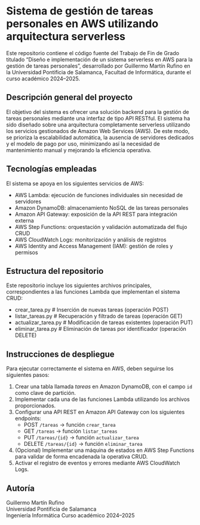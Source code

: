 # Sistema de gestión de tareas personales en AWS utilizando arquitectura serverless

Este repositorio contiene el código fuente del Trabajo de Fin de Grado titulado “Diseño e implementación de un sistema serverless en AWS para la gestión de tareas personales”, desarrollado por Guillermo Martín Rufino en la Universidad Pontificia de Salamanca, Facultad de Informática, durante el curso académico 2024–2025.

## Descripción general del proyecto

El objetivo del sistema es ofrecer una solución backend para la gestión de tareas personales mediante una interfaz de tipo API RESTful. El sistema ha sido diseñado sobre una arquitectura completamente serverless utilizando los servicios gestionados de Amazon Web Services (AWS). De este modo, se prioriza la escalabilidad automática, la ausencia de servidores dedicados y el modelo de pago por uso, minimizando así la necesidad de mantenimiento manual y mejorando la eficiencia operativa.

## Tecnologías empleadas

El sistema se apoya en los siguientes servicios de AWS:

- AWS Lambda: ejecución de funciones individuales sin necesidad de servidores
- Amazon DynamoDB: almacenamiento NoSQL de las tareas personales
- Amazon API Gateway: exposición de la API REST para integración externa
- AWS Step Functions: orquestación y validación automatizada del flujo CRUD
- AWS CloudWatch Logs: monitorización y análisis de registros
- AWS Identity and Access Management (IAM): gestión de roles y permisos

## Estructura del repositorio

Este repositorio incluye los siguientes archivos principales, correspondientes a las funciones Lambda que implementan el sistema CRUD:

- crear_tarea.py # Inserción de nuevas tareas (operación POST)
- listar_tareas.py # Recuperación y filtrado de tareas (operación GET)
- actualizar_tarea.py # Modificación de tareas existentes (operación PUT)
- eliminar_tarea.py # Eliminación de tareas por identificador (operación DELETE)

## Instrucciones de despliegue

Para ejecutar correctamente el sistema en AWS, deben seguirse los siguientes pasos:

1. Crear una tabla llamada *tareas* en Amazon DynamoDB, con el campo `id` como clave de partición.
2. Implementar cada una de las funciones Lambda utilizando los archivos proporcionados.
3. Configurar una API REST en Amazon API Gateway con los siguientes endpoints:
   - POST `/tareas` → función `crear_tarea`
   - GET `/tareas` → función `listar_tareas`
   - PUT `/tareas/{id}` → función `actualizar_tarea`
   - DELETE `/tareas/{id}` → función `eliminar_tarea`
4. (Opcional) Implementar una máquina de estados en AWS Step Functions para validar de forma encadenada la operativa CRUD.
5. Activar el registro de eventos y errores mediante AWS CloudWatch Logs.

## Autoría

Guillermo Martín Rufino  
Universidad Pontificia de Salamanca  
Ingeniería Informática 
Curso académico 2024–2025
